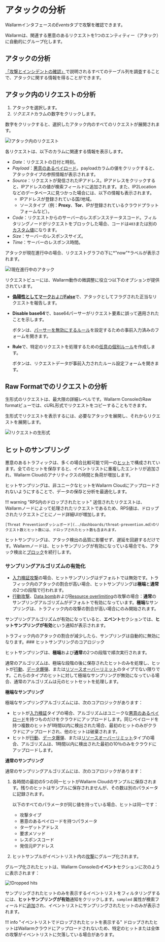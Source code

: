[link-check-attack]: check-attack.md
[link-false-attack]: false-attack.md

[img-analyze-attack]: ../../images/user-guides/events/analyze-attack.png
[img-analyze-attack-raw]: ../../images/user-guides/events/analyze-attack-raw.png
[img-current-attack]: ../../images/user-guides/events/analyze-current-attack.png

[glossary-attack-vector]: ../../glossary-en.md#malicious-payload

# アタックの分析

Wallarmインタフェースの*Events*タブで攻撃を確認できます。

Wallarmは、関連する悪意のあるリクエストを1つのエンティティー（アタック）に自動的にグループ化します。

## アタックの分析

[「攻撃とインシデントの確認」][link-check-attack]で説明されるすべてのテーブル列を調査することで、アタックに関する情報を得ることができます。

## アタック内のリクエストの分析

1. アタックを選択します。
2. *リクエスト*カラムの数字をクリックします。

数字をクリックすると、選択したアタック内のすべてのリクエストが展開されます。

![!アタック内のリクエスト][img-analyze-attack]

各リクエストは、以下のカラムに関連する情報を表示します。

* *Date*：リクエストの日付と時刻。
* *Payload*：[悪意のあるペイロード][glossary-attack-vector]。payloadカラムの値をクリックすると、アタックタイプの参照情報が表示されます。
* *Source*：リクエストが発信されたIPアドレス。IPアドレスをクリックすると、IPアドレスの値が検索フィールドに追加されます。また、IP2Locationなどのデータベースに見つかった場合には、以下の情報も表示されます。
     * IPアドレスが登録されている国/地域。
     * ソースタイプ（例：**Proxy**、**Tor**、IPが登録されているクラウドプラットフォームなど）。
* *Code*：リクエストからのサーバーのレスポンスステータスコード。フィルタリングノードがリクエストをブロックした場合、コードは`403`または別の[カスタム値](../../admin-en/configuration-guides/configure-block-page-and-code.md)になります。
* *Size*：サーバーのレスポンスサイズ。
* *Time*：サーバーのレスポンス時間。

アタックが現在進行中の場合、リクエストグラフの下に*"now"*ラベルが表示されます。

![!現在進行中のアタック][img-current-attack]

リクエストビューには、Wallarm動作の微調整に役立つ以下のオプションが提供されています。

* [**偽陽性としてマーク**および**False**](false-attack.md)で、アタックとしてフラグされた正当なリクエストを報告します。
* **Disable base64**で、base64パーサーがリクエスト要素に誤って適用されたことを示します。

    ボタンは、[パーサーを無効にするルール](../rules/disable-request-parsers.md)を設定するための事前入力済みのフォームを開きます。
* **Rule**で、特定のリクエストを処理するための[任意の個別ルール](../rules/add-rule.md#rule)を作成します。

    ボタンは、リクエストデータが事前入力されたルール設定フォームを開きます。

## Raw Formatでのリクエストの分析

生形式のリクエストは、最大限の詳細レベルです。Wallarm ConsoleのRaw formatビューでは、cURL形式でリクエストをコピーすることもできます。

生形式でリクエストを表示するには、必要なアタックを展開し、それからリクエストを展開します。

![!リクエストの生形式][img-analyze-attack-raw]

## ヒットのサンプリング

悪意のあるトラフィックは、多くの場合比較可能で同一の[ヒット](../../about-wallarm/protecting-against-attacks.md#what-is-attack-and-what-are-attack-components)で構成されています。全てのヒットを保存すると、イベントリストに重複したエントリが追加され、Wallarm Cloudのアナリティクスの時間と負荷が増加します。

ヒットサンプリングは、非ユニークなヒットをWallarm Cloudにアップロードされないようにすることで、データの保存と分析を最適化します。

!!! warning "RPS内のドロップされたヒット"
    送信されたリクエストは、Wallarmノードによって処理されたリクエストであるため、RPS値は、ドロップされたリクエストごとにノード詳細UIが増加します。

    [Threat Preventionダッシュボード](../dashboards/threat-prevention.md)のリクエスト数とヒット数には、ドロップされたヒット数も含まれます。

ヒットサンプリングは、アタック検出の品質に影響せず、遅延を回避するだけです。Wallarmノードは、ヒットサンプリングが有効になっている場合でも、アタック検出と[ブロック](../../admin-en/configure-wallarm-mode.md#available-filtration-modes)を続行します。

### サンプリングアルゴリズムの有効化

* [入力検証攻撃](../../about-wallarm/protecting-against-attacks.md#input-validation-attacks)の場合、ヒットサンプリングはデフォルトでは無効です。トラフィック内のアタックの割合が高い場合、ヒットサンプリングは**極端**と**通常**の2つの段階で行われます。
* [行動攻撃](../../about-wallarm/protecting-against-attacks.md#behavioral-attacks)、[Data bomb](../../attacks-vulns-list.md#data-bomb)および[Resource overlimiting](../../attacks-vulns-list.md#overlimiting-of-computational-resources)の攻撃の場合：**通常**のサンプリングアルゴリズムがデフォルトで有効になっています。**極端**なサンプリングは、トラフィック内の攻撃の割合が高い場合にのみ開始されます。

サンプリングアルゴリズムが有効になっていると、**エベント**セクションでは、**ヒットサンプリングが有効**という通知が表示されます。

トラフィック内のアタックの割合が減少したら、サンプリングは自動的に無効になります。### ヒットサンプリングのコアロジック

ヒットサンプリングは、**極端**および**通常**の2つの段階で順次実行されます。

通常のアルゴリズムは、極端な段階の後に保存されたヒットのみを処理し、ヒットが[行動](../../about-wallarm/protecting-against-attacks.md#behavioral-attacks)、[データ爆弾](../../attacks-vulns-list.md#data-bomb)、または[リソースオーバーリミット](../../attacks-vulns-list.md#overlimiting-of-computational-resources)のタイプでない限りです。これらのタイプのヒットに対して極端なサンプリングが無効になっている場合、通常のアルゴリズムは元のヒットセットを処理します。

**極端なサンプリング**

極端なサンプリングアルゴリズムには、次のコアロジックがあります：

* ヒットが[入力検証](../../about-wallarm/protecting-against-attacks.md#input-validation-attacks)タイプの場合、アルゴリズムはユニークな[悪意のあるペイロード](../../about-wallarm/protecting-against-attacks.md#what-is-attack-and-what-are-attack-components)を持つものだけをクラウドにアップロードします。同じペイロードを持つ複数のヒットが1時間以内に検出された場合、最初のヒットのみがクラウドにアップロードされ、他のヒットは破棄されます。
* ヒットが[行動](../../about-wallarm/protecting-against-attacks.md#behavioral-attacks)、[データ爆弾](../../attacks-vulns-list.md#data-bomb)、または[リソースオーバーリミット](../../attacks-vulns-list.md#overlimiting-of-computational-resources)タイプの場合、アルゴリズムは、1時間以内に検出された最初の10％のみをクラウドにアップロードします。

**通常のサンプリング**

通常のサンプリングアルゴリズムには、次のコアロジックがあります：

1. 各時間の最初の5つの同一ヒットがWallarm Cloudのサンプルに保存されます。残りのヒットはサンプルに保存されませんが、その数は別のパラメータに記録されます。

    以下のすべてのパラメータが同じ値を持っている場合、ヒットは同一です：

    * 攻撃タイプ
    * 悪意のあるペイロードを持つパラメータ
    * ターゲットアドレス
    * 要求メソッド
    * レスポンスコード
    * 発信元IPアドレス
2. ヒットサンプルがイベントリスト内の[攻撃](../../about-wallarm/protecting-against-attacks.md#what-is-attack-and-what-are-attack-components)にグループ化されます。

グループ化されたヒットは、Wallarm Consoleの**イベント**セクションに次のように表示されます：

![!Dropped hits](../../images/user-guides/events/bruteforce-dropped-hits.png)

サンプリングされたヒットのみを表示するイベントリストをフィルタリングするには、**ヒットサンプリングが有効**通知をクリックします。`sampled` 属性が検索フィールドに[追加](../search-and-filters/use-search.md#search-for-sampled-hits)され、イベントリストにサンプリングされたヒットのみが表示されます。

!!! info "イベントリストでドロップされたヒットを表示する"
     ドロップされたヒットはWallarmクラウドにアップロードされないため、特定のヒットまたは全体の攻撃がイベントリストに欠落している場合があります。

<!-- ## デモ動画

<div class="video-wrapper">
  <iframe width="1280" height="720" src="https://www.youtube.com/embed/spD3BnI6fq4" frameborder="0" allow="accelerometer; autoplay; encrypted-media; gyroscope; picture-in-picture" allowfullscreen></iframe>
</div> -->
